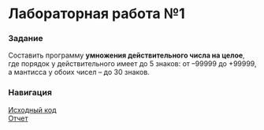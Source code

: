 # Лабораторная работа №1
### Задание

Составить программу **умножения действительного числа на целое**, где порядок у действительного имеет до 5 знаков: от –99999 до +99999, а мантисса у обоих чисел – до 30 знаков.

### Навигация

[Исходный код](./src) \
[Отчет](./report.docx)  